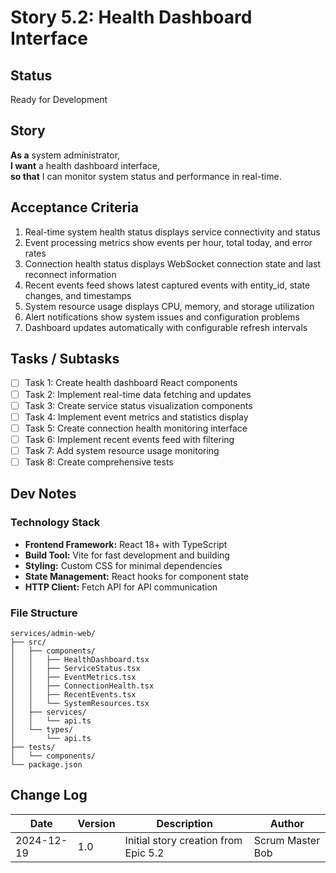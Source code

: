# Story 5.2: Health Dashboard Interface

## Status

Ready for Development

## Story

**As a** system administrator,  
**I want** a health dashboard interface,  
**so that** I can monitor system status and performance in real-time.

## Acceptance Criteria

1. Real-time system health status displays service connectivity and status
2. Event processing metrics show events per hour, total today, and error rates
3. Connection health status displays WebSocket connection state and last reconnect information
4. Recent events feed shows latest captured events with entity_id, state changes, and timestamps
5. System resource usage displays CPU, memory, and storage utilization
6. Alert notifications show system issues and configuration problems
7. Dashboard updates automatically with configurable refresh intervals

## Tasks / Subtasks

- [ ] Task 1: Create health dashboard React components
- [ ] Task 2: Implement real-time data fetching and updates
- [ ] Task 3: Create service status visualization components
- [ ] Task 4: Implement event metrics and statistics display
- [ ] Task 5: Create connection health monitoring interface
- [ ] Task 6: Implement recent events feed with filtering
- [ ] Task 7: Add system resource usage monitoring
- [ ] Task 8: Create comprehensive tests

## Dev Notes

### Technology Stack
- **Frontend Framework:** React 18+ with TypeScript
- **Build Tool:** Vite for fast development and building
- **Styling:** Custom CSS for minimal dependencies
- **State Management:** React hooks for component state
- **HTTP Client:** Fetch API for API communication

### File Structure
```
services/admin-web/
├── src/
│   ├── components/
│   │   ├── HealthDashboard.tsx
│   │   ├── ServiceStatus.tsx
│   │   ├── EventMetrics.tsx
│   │   ├── ConnectionHealth.tsx
│   │   ├── RecentEvents.tsx
│   │   └── SystemResources.tsx
│   ├── services/
│   │   └── api.ts
│   └── types/
│       └── api.ts
├── tests/
│   └── components/
└── package.json
```

## Change Log

| Date | Version | Description | Author |
|------|---------|-------------|---------|
| 2024-12-19 | 1.0 | Initial story creation from Epic 5.2 | Scrum Master Bob |
